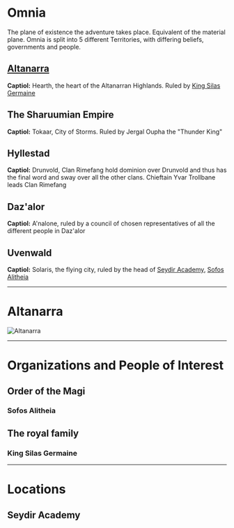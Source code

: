 # Omnia 

The plane of existence the adventure takes place. Equivalent of the material plane.
Omnia is split into 5 different Territories, with differing beliefs, governments and people.



## [Altanarra](https://github.com/tboeni/TobisTomeOfTruths/blob/main/Shadows%20over%20Altanarra.md#altanarra-1)
**Captiol:** Hearth, the heart of the Altanarran Highlands. Ruled by [King Silas Germaine](https://github.com/tboeni/TobisTomeOfTruths/blob/main/Shadows%20over%20Altanarra.md#king-silas-germaine)
## The Sharuumian Empire
**Captiol:** Tokaar, City of Storms. Ruled by Jergal Oupha the "Thunder King"
## Hyllestad
**Captiol:** Drunvold, Clan Rimefang hold dominion over Drunvold and thus has the final word and sway over all the other clans. Chieftain Yvar Trollbane leads Clan Rimefang
## Daz'alor
**Captiol:** A'nalone, ruled by a council of chosen representatives of all the different people in Daz'alor
## Uvenwald
**Captiol:** Solaris, the flying city, ruled by the head of [Seydir Academy](https://github.com/tboeni/TobisTomeOfTruths/blob/main/Shadows%20over%20Altanarra.md#seydir-academy), [Sofos Alitheia](https://github.com/tboeni/TobisTomeOfTruths/blob/main/Shadows%20over%20Altanarra.md#sofos-alitheia)

---

# Altanarra


![Altanarra](https://github.com/user-attachments/assets/aa4abfa1-22e8-44bd-8992-356b2bac94a8)

---

# Organizations and People of Interest

## Order of the Magi

### Sofos Alitheia

## The royal family

### King Silas Germaine

---

# Locations
## Seydir Academy

